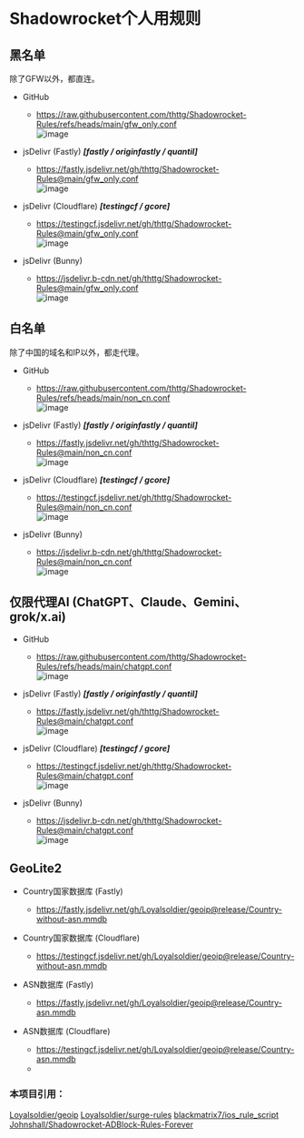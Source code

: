 # Shadowrocket个人用规则

## 黑名单

除了GFW以外，都直连。

* GitHub
  - https://raw.githubusercontent.com/thttg/Shadowrocket-Rules/refs/heads/main/gfw_only.conf
<br/>![image](https://github.com/user-attachments/assets/40bd92cc-73ab-47c0-8ee7-b3691b0c36b4)

* jsDelivr (Fastly)	***[fastly / originfastly / quantil]***
  - https://fastly.jsdelivr.net/gh/thttg/Shadowrocket-Rules@main/gfw_only.conf
<br/>![image](https://github.com/user-attachments/assets/201b70b9-ee91-4a9e-ae23-83c95f74aabb)

* jsDelivr (Cloudflare)	***[testingcf / gcore]***
  - https://testingcf.jsdelivr.net/gh/thttg/Shadowrocket-Rules@main/gfw_only.conf
<br/>![image](https://github.com/user-attachments/assets/c26eb692-c129-4477-8507-765470a9b724)

* jsDelivr (Bunny)
  - https://jsdelivr.b-cdn.net/gh/thttg/Shadowrocket-Rules@main/gfw_only.conf
<br/>![image](https://github.com/user-attachments/assets/a60e2922-9fbc-41b5-9022-6f5817465e54)


## 白名单

除了中国的域名和IP以外，都走代理。

* GitHub
  - https://raw.githubusercontent.com/thttg/Shadowrocket-Rules/refs/heads/main/non_cn.conf
<br/>![image](https://github.com/user-attachments/assets/d3aadd8b-9c83-4d3e-9f18-8d6257698dcf)

* jsDelivr (Fastly)	***[fastly / originfastly / quantil]***
  - https://fastly.jsdelivr.net/gh/thttg/Shadowrocket-Rules@main/non_cn.conf
<br/>![image](https://github.com/user-attachments/assets/7ba6e6b9-f607-4ae8-8227-466ea1c950b6)

* jsDelivr (Cloudflare)	***[testingcf / gcore]***
  - https://testingcf.jsdelivr.net/gh/thttg/Shadowrocket-Rules@main/non_cn.conf
<br/>![image](https://github.com/user-attachments/assets/bef14489-7f16-4874-9729-8fe6192882c0)

* jsDelivr (Bunny)
  - https://jsdelivr.b-cdn.net/gh/thttg/Shadowrocket-Rules@main/non_cn.conf
<br/>![image](https://github.com/user-attachments/assets/dd56ca17-34df-444b-9626-457351652eae)


## 仅限代理AI (ChatGPT、Claude、Gemini、grok/x.ai)

* GitHub
  - https://raw.githubusercontent.com/thttg/Shadowrocket-Rules/refs/heads/main/chatgpt.conf
<br/>![image](https://github.com/user-attachments/assets/12ce7393-4c76-4507-ab32-0010695cdd6c)

* jsDelivr (Fastly)	***[fastly / originfastly / quantil]***
  - https://fastly.jsdelivr.net/gh/thttg/Shadowrocket-Rules@main/chatgpt.conf
<br/>![image](https://github.com/user-attachments/assets/f1e36867-3398-4060-8a19-e91c9a63bc23)

* jsDelivr (Cloudflare)	***[testingcf / gcore]***
  - https://testingcf.jsdelivr.net/gh/thttg/Shadowrocket-Rules@main/chatgpt.conf
<br/>![image](https://github.com/user-attachments/assets/128272f6-ab3f-4d77-b0f5-38c3cd2ff516)

* jsDelivr (Bunny)
  - https://jsdelivr.b-cdn.net/gh/thttg/Shadowrocket-Rules@main/chatgpt.conf
<br/>![image](https://github.com/user-attachments/assets/fb177f1d-fc3e-4851-9722-bb8982e681bd)

## GeoLite2
* Country国家数据库 (Fastly)
  - https://fastly.jsdelivr.net/gh/Loyalsoldier/geoip@release/Country-without-asn.mmdb
* Country国家数据库 (Cloudflare)
  - https://testingcf.jsdelivr.net/gh/Loyalsoldier/geoip@release/Country-without-asn.mmdb

* ASN数据库 (Fastly)
  - https://fastly.jsdelivr.net/gh/Loyalsoldier/geoip@release/Country-asn.mmdb
* ASN数据库 (Cloudflare)
  - https://testingcf.jsdelivr.net/gh/Loyalsoldier/geoip@release/Country-asn.mmdb
  - 
### 本项目引用：  
[Loyalsoldier/geoip](https://github.com/Loyalsoldier/geoip)
[Loyalsoldier/surge-rules](https://github.com/Loyalsoldier/surge-rules)
[blackmatrix7/ios_rule_script](https://github.com/blackmatrix7/ios_rule_script)  
[Johnshall/Shadowrocket-ADBlock-Rules-Forever](https://github.com/Johnshall/Shadowrocket-ADBlock-Rules-Forever)  
